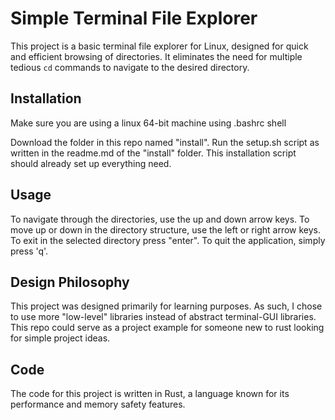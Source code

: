 # Simple Terminal File Explorer

This project is a basic terminal file explorer for Linux, designed for quick and efficient browsing of directories. It eliminates the need for multiple tedious `cd` commands to navigate to the desired directory. 

## Installation
Make sure you are using a linux 64-bit machine using .bashrc shell

Download the folder in this repo named "install".
Run the setup.sh script as written in the readme.md of the "install" folder.
This installation script should already set up everything need.

## Usage

To navigate through the directories, use the up and down arrow keys. To move up or down in the directory structure, use the left or right arrow keys. To exit in the selected directory press "enter". To quit the application, simply press 'q'.

## Design Philosophy

This project was designed primarily for learning purposes. As such, I chose to use more "low-level" libraries instead of abstract terminal-GUI libraries. This repo could serve as a project example for someone new to rust looking for simple project ideas.

## Code

The code for this project is written in Rust, a language known for its performance and memory safety features. 
